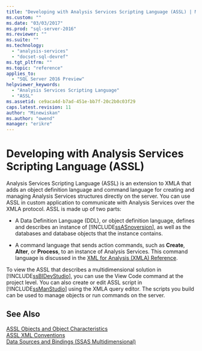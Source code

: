 ```yaml
---
title: "Developing with Analysis Services Scripting Language (ASSL) | Microsoft Docs"
ms.custom: ""
ms.date: "03/03/2017"
ms.prod: "sql-server-2016"
ms.reviewer: ""
ms.suite: ""
ms.technology: 
  - "analysis-services"
  - "docset-sql-devref"
ms.tgt_pltfrm: ""
ms.topic: "reference"
applies_to: 
  - "SQL Server 2016 Preview"
helpviewer_keywords: 
  - "Analysis Services Scripting Language"
  - "ASSL"
ms.assetid: ce9aca4d-b7ad-451e-bb7f-20c2b0c03f29
caps.latest.revision: 11
author: "Minewiskan"
ms.author: "owend"
manager: "erikre"
---
```

# Developing with Analysis Services Scripting Language (ASSL)
  Analysis Services Scripting Language (ASSL) is an extension to XMLA that adds an object definition language and command language for creating and managing Analysis Services structures directly on the server. You can use ASSL in custom application to communicate with Analysis Services over the XMLA protocol. ASSL is made up of two parts:  
  
-   A Data Definition Language (DDL), or object definition language, defines and describes an instance of [!INCLUDE[ssASnoversion](../../../includes/ssasnoversion-md.md)], as well as the databases and database objects that the instance contains.  
  
-   A command language that sends action commands, such as **Create**, **Alter**, or **Process**, to an instance of Analysis Services. This command language is discussed in the [XML for Analysis  &#40;XMLA&#41; Reference](../../../analysis-services/xmla/xml-for-analysis-xmla-reference.md).  
  
 To view the ASSL that describes a multidimensional solution in [!INCLUDE[ssBIDevStudio](../../../includes/ssbidevstudio-md.md)], you can use the View Code command at the project level. You can also create or edit ASSL script in [!INCLUDE[ssManStudio](../../../includes/ssmanstudio-md.md)] using the XMLA query editor. The scripts you build can be used to manage objects or run commands on the server.  
  
## See Also  
 [ASSL Objects and Object Characteristics](../../../analysis-services/multidimensional-models/scripting-language-assl/assl-objects-and-object-characteristics.md)   
 [ASSL XML Conventions](../../../analysis-services/multidimensional-models/scripting-language-assl/assl-xml-conventions.md)   
 [Data Sources and Bindings &#40;SSAS Multidimensional&#41;](../../../analysis-services/multidimensional-models/data-sources-and-bindings-ssas-multidimensional.md)  
  
  
